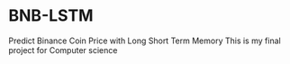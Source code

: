 # BNB-LSTM
Predict Binance Coin Price with Long Short Term Memory
This is my final project for Computer science 
